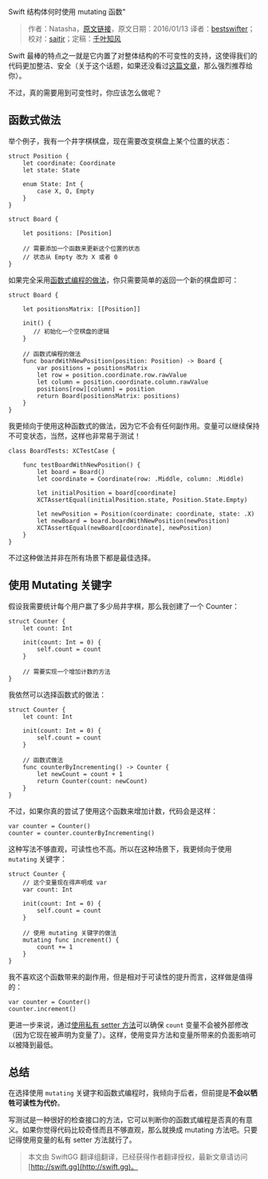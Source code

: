 Swift 结构体何时使用 mutating 函数"

> 作者：Natasha，[原文链接](https://www.natashatherobot.com/when-to-use-mutating-functions-in-swift-structs/)，原文日期：2016/01/13
> 译者：[bestswifter](http://bestswifter.com)；校对：[saitjr](http://www.saitjr.com)；定稿：[千叶知风](http://weibo.com/xiaoxxiao)
  









Swift 最棒的特点之一就是它内置了对整体结构的不可变性的支持，这使得我们的代码更加整洁、安全（关于这个话题，如果还没看过[这篇文章](https://realm.io/news/andy-matuschak-controlling-complexity/)，那么强烈推荐给你）。

不过，真的需要用到可变性时，你应该怎么做呢？



## 函数式做法

举个例子，我有一个井字棋棋盘，现在需要改变棋盘上某个位置的状态：

    
    struct Position {
        let coordinate: Coordinate
        let state: State
        
        enum State: Int {
            case X, O, Empty
        }
    }
    
    struct Board {
        
        let positions: [Position]
    
        // 需要添加一个函数来更新这个位置的状态
        // 状态从 Empty 改为 X 或者 0
    }

如果完全采用[函数式编程的做法](https://www.natashatherobot.com/functional-programming-in-swift/)，你只需要简单的返回一个新的棋盘即可：

    
    struct Board {
        
        let positionsMatrix: [[Position]]
        
        init() {
           // 初始化一个空棋盘的逻辑
        }
    
        // 函数式编程的做法
        func boardWithNewPosition(position: Position) -> Board {
            var positions = positionsMatrix
            let row = position.coordinate.row.rawValue
            let column = position.coordinate.column.rawValue
            positions[row][column] = position
            return Board(positionsMatrix: positions)
        }
    }

我更倾向于使用这种函数式的做法，因为它不会有任何副作用。变量可以继续保持不可变状态，当然，这样也非常易于测试！

    
    class BoardTests: XCTestCase {
    
        func testBoardWithNewPosition() {
            let board = Board()
            let coordinate = Coordinate(row: .Middle, column: .Middle)
            
            let initialPosition = board[coordinate]
            XCTAssertEqual(initialPosition.state, Position.State.Empty)
            
            let newPosition = Position(coordinate: coordinate, state: .X)
            let newBoard = board.boardWithNewPosition(newPosition)
            XCTAssertEqual(newBoard[coordinate], newPosition)
        }
    }

不过这种做法并非在所有场景下都是最佳选择。

## 使用 Mutating 关键字

假设我需要统计每个用户赢了多少局井字棋，那么我创建了一个 Counter：

    
    struct Counter {
        let count: Int
        
        init(count: Int = 0) {
            self.count = count
        }
        
        // 需要实现一个增加计数的方法
    }

我依然可以选择函数式的做法：

    
    struct Counter {
        let count: Int
        
        init(count: Int = 0) {
            self.count = count
        }
        
        // 函数式做法
        func counterByIncrementing() -> Counter {
            let newCount = count + 1
            return Counter(count: newCount)
        }
    }

不过，如果你真的尝试了使用这个函数来增加计数，代码会是这样：

    
    var counter = Counter()
    counter = counter.counterByIncrementing()

这种写法不够直观，可读性也不高。所以在这种场景下，我更倾向于使用 `mutating` 关键字：

    
    struct Counter {
        // 这个变量现在得声明成 var
        var count: Int
        
        init(count: Int = 0) {
            self.count = count
        }
        
        // 使用 mutating 关键字的做法
        mutating func increment() {
            count += 1
        }
    }

我不喜欢这个函数带来的副作用，但是相对于可读性的提升而言，这样做是值得的：

    
    var counter = Counter()
    counter.increment()

更进一步来说，通过[使用私有 setter 方法](https://www.natashatherobot.com/swift-magic-public-getter-private-setter/)可以确保 `count` 变量不会被外部修改（因为它现在被声明为变量了）。这样，使用变异方法和变量所带来的负面影响可以被降到最低。

## 总结

在选择使用 `mutating` 关键字和函数式编程时，我倾向于后者，但前提是**不会以牺牲可读性为代价**。

写测试是一种很好的检查接口的方法，它可以判断你的函数式编程是否真的有意义。如果你觉得代码比较奇怪而且不够直观，那么就换成 mutating 方法吧。只要记得使用变量的私有 setter 方法就行了。
> 本文由 SwiftGG 翻译组翻译，已经获得作者翻译授权，最新文章请访问 [http://swift.gg](http://swift.gg)。